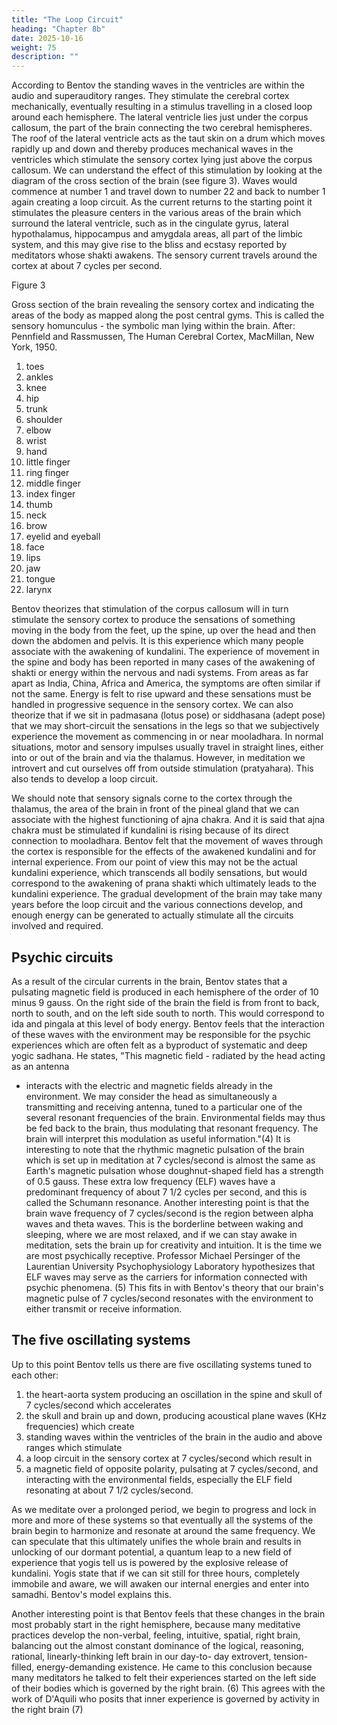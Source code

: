 ```yaml
---
title: "The Loop Circuit"
heading: "Chapter 8b"
date: 2025-10-16
weight: 75
description: ""
---
```



According to Bentov the standing waves in the ventricles are within the audio and superauditory ranges. They stimulate the cerebral cortex mechanically, eventually resulting in a stimulus travelling in a closed loop around each hemisphere. The lateral ventricle lies just under the corpus callosum, the part of the brain connecting the two cerebral hemispheres. The roof of the lateral ventricle acts as the taut skin on a drum which moves rapidly up and down and thereby produces mechanical waves in the ventricles which stimulate the sensory cortex lying just above the corpus callosum. We can understand the effect of this stimulation by looking at the diagram of the cross section of the brain (see figure 3). Waves would commence at number 1 and travel down to number 22 and back to number 1 again creating a loop circuit. As the current returns to the starting point it stimulates the pleasure centers in the various areas of the brain which surround the lateral ventricle, such as in the cingulate gyrus, lateral hypothalamus, hippocampus and amygdala areas, all part of the limbic system, and this may give rise to the bliss and ecstasy reported by meditators whose shakti awakens. The sensory current travels around the cortex at about 7 cycles per second.

Figure 3

Gross section of the brain revealing the sensory cortex and indicating the areas of the
body as mapped along the post central gyms. This is called the sensory homunculus - the
symbolic man lying within the brain. After: Pennfield and Rassmussen, The Human
Cerebral Cortex, MacMillan, New York, 1950.

1. toes
2. ankles
3. knee
4. hip
5. trunk
6. shoulder
7. elbow
8. wrist
9. hand
10. little finger
11. ring finger
12. middle finger
13. index finger
14. thumb
15. neck
16. brow
17. eyelid and eyeball
18. face
19. lips
20. jaw
21. tongue
22. larynx

Bentov theorizes that stimulation of the corpus callosum will in turn stimulate the
sensory cortex to produce the sensations of something moving in the body from the feet,
up the spine, up over the head and then down the abdomen and pelvis. It is this
experience which many people associate with the awakening of kundalini.
The experience of movement in the spine and body has been reported in many cases
of the awakening of shakti or energy within the nervous and nadi systems. From areas as
far apart as India, China, Africa and America, the symptoms are often similar if not the
same. Energy is felt to rise upward and these sensations must be handled in progressive
sequence in the sensory cortex. We can also theorize that if we sit in padmasana (lotus
pose) or siddhasana (adept pose) that we may short-circuit the sensations in the legs so
that we subjectively experience the movement as commencing in or near mooladhara.
In normal situations, motor and sensory impulses usually travel in straight lines, either
into or out of the brain and via the thalamus. However, in meditation we introvert and cut
ourselves off from outside stimulation (pratyahara). This also tends to develop a loop
circuit.

We should note that sensory signals corne to the cortex through the thalamus, the area
of the brain in front of the pineal gland that we can associate with the highest functioning
of ajna chakra. And it is said that ajna chakra must be stimulated if kundalini is rising
because of its direct connection to mooladhara.
Bentov felt that the movement of waves through the cortex is responsible for the
effects of the awakened kundalini and for internal experience. From our point of view
this may not be the actual kundalini experience, which transcends all bodily sensations,
but would correspond to the awakening of prana shakti which ultimately leads to the
kundalini experience. The gradual development of the brain may take many years before
the loop circuit and the various connections develop, and enough energy can be generated
to actually stimulate all the circuits involved and required.

## Psychic circuits

As a result of the circular currents in the brain, Bentov states that a pulsating
magnetic field is produced in each hemisphere of the order of 10 minus 9 gauss. On the
right side of the brain the field is from front to back, north to south, and on the left side
south to north. This would correspond to ida and pingala at this level of body energy.
Bentov feels that the interaction of these waves with the environment may be responsible
for the psychic experiences which are often felt as a byproduct of systematic and deep
yogic sadhana. He states, "This magnetic field - radiated by the head acting as an antenna
- interacts with the electric and magnetic fields already in the environment. We may
consider the head as simultaneously a transmitting and receiving antenna, tuned to a
particular one of the several resonant frequencies of the brain. Environmental fields may
thus be fed back to the brain, thus modulating that resonant frequency. The brain will
interpret this modulation as useful information."(4)
It is interesting to note that the rhythmic magnetic pulsation of the brain which is set
up in meditation at 7 cycles/second is almost the same as Earth's magnetic pulsation
whose doughnut-shaped field has a strength of 0.5 gauss. These extra low frequency
(ELF) waves have a predominant frequency of about 7 1/2 cycles per second, and this is
called the Schumann resonance. Another interesting point is that the brain wave
frequency of 7 cycles/second is the region between alpha waves and theta waves. This is
the borderline between waking and sleeping, where we are most relaxed, and if we can
stay awake in meditation, sets the brain up for creativity and intuition. It is the time we
are most psychically receptive. Professor Michael Persinger of the Laurentian University
Psychophysiology Laboratory hypothesizes that ELF waves may serve as the carriers for
information connected with psychic phenomena. (5) This fits in with Bentov's theory that
our brain's magnetic pulse of 7 cycles/second resonates with the environment to either
transmit or receive information.

## The five oscillating systems

Up to this point Bentov tells us there are five oscillating systems tuned to each other:
1. the heart-aorta system producing an oscillation in the spine and skull of 7
cycles/second which accelerates
2. the skull and brain up and down, producing acoustical plane waves (KHz
frequencies) which create
3. standing waves within the ventricles of the brain in the audio and above ranges
which stimulate
4. a loop circuit in the sensory cortex at 7 cycles/second which result in
5. a magnetic field of opposite polarity, pulsating at 7 cycles/second, and interacting
with the environmental fields, especially the ELF field resonating at about 7 1/2
cycles/second.

As we meditate over a prolonged period, we begin to progress and lock in more and
more of these systems so that eventually all the systems of the brain begin to harmonize
and resonate at around the same frequency. We can speculate that this ultimately unifies
the whole brain and results in unlocking of our dormant potential, a quantum leap to a
new field of experience that yogis tell us is powered by the explosive release of
kundalini. Yogis state that if we can sit still for three hours, completely immobile and
aware, we will awaken our internal energies and enter into samadhi. Bentov's model
explains this.

Another interesting point is that Bentov feels that these changes in the brain most
probably start in the right hemisphere, because many meditative practices develop the
non-verbal, feeling, intuitive, spatial, right brain, balancing out the almost constant
dominance of the logical, reasoning, rational, linearly-thinking left brain in our day-to-
day extrovert, tension-filled, energy-demanding existence. He came to this conclusion
because many meditators he talked to felt their experiences started on the left side of their
bodies which is governed by the right brain. (6) This agrees with the work of D'Aquili
who posits that inner experience is governed by activity in the right brain (7)

